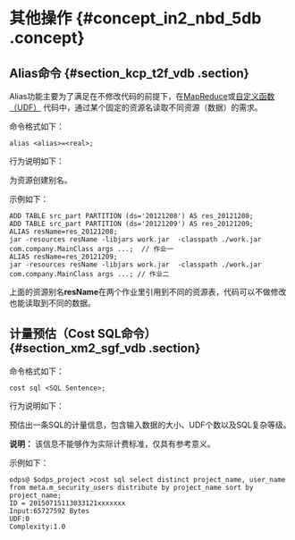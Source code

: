# 其他操作 {#concept_in2_nbd_5db .concept}

## Alias命令 {#section_kcp_t2f_vdb .section}

Alias功能主要为了满足在不修改代码的前提下，在[MapReduce](cn.zh-CN/用户指南/MapReduce/概要/MapReduce概述.md)或[自定义函数（UDF）](cn.zh-CN/用户指南/SQL/UDF/UDF概述.md) 代码中，通过某个固定的资源名读取不同资源（数据）的需求。

命令格式如下：

```
alias <alias>=<real>;
```

行为说明如下：

为资源创建别名。

示例如下：

```
ADD TABLE src_part PARTITION (ds='20121208') AS res_20121208;
ADD TABLE src_part PARTITION (ds='20121209') AS res_20121209;
ALIAS resName=res_20121208;
jar -resources resName -libjars work.jar  -classpath ./work.jar com.company.MainClass args ...;  // 作业一
ALIAS resName=res_20121209;
jar -resources resName -libjars work.jar  -classpath ./work.jar com.company.MainClass args ...; // 作业二
```

上面的资源别名**resName**在两个作业里引用到不同的资源表，代码可以不做修改也能读取到不同的数据。

## 计量预估（Cost SQL命令） {#section_xm2_sgf_vdb .section}

命令格式如下：

```
cost sql <SQL Sentence>;
```

行为说明如下：

预估出一条SQL的计量信息，包含输入数据的大小、UDF个数以及SQL复杂等级。

**说明：** 该信息不能够作为实际计费标准，仅具有参考意义。

示例如下：

```
odps@ $odps_project >cost sql select distinct project_name, user_name from meta.m_security_users distribute by project_name sort by project_name;  
ID = 20150715113033121xxxxxxx
Input:65727592 Bytes
UDF:0
Complexity:1.0
```

